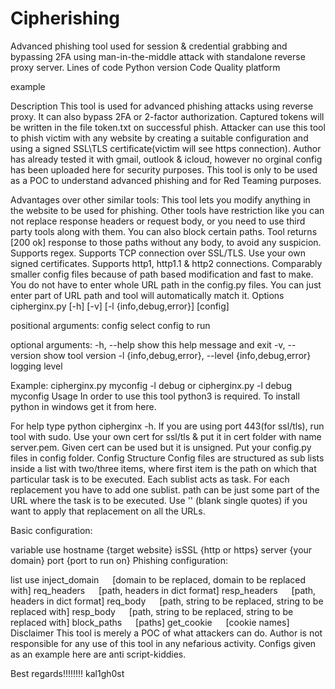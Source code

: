 # Cipherishing
Advanced phishing tool used for session &amp; credential grabbing and bypassing 2FA using man-in-the-middle attack with standalone reverse proxy server.
Lines of code     Python version     Code Quality     platform

example

Description
This tool is used for advanced phishing attacks using reverse proxy. It can also bypass 2FA or 2-factor authorization. Captured tokens will be written in the file token.txt on successful phish. Attacker can use this tool to phish victim with any website by creating a suitable configuration and using a signed SSL\TLS certificate(victim will see https connection). Author has already tested it with gmail, outlook & icloud, however no orginal config has been uploaded here for security purposes. This tool is only to be used as a POC to understand advanced phishing and for Red Teaming purposes.

Advantages over other similar tools:
This tool lets you modify anything in the website to be used for phishing.
Other tools have restriction like you can not replace response headers or request body, or you need to use third party tools along with them.
You can also block certain paths. Tool returns [200 ok] response to those paths without any body, to avoid any suspicion.
Supports regex.
Supports TCP connection over SSL/TLS. Use your own signed certificates.
Supports http1, http1.1 & http2 connections.
Comparably smaller config files because of path based modification and fast to make.
You do not have to enter whole URL path in the config.py files. You can just enter part of URL path and tool will automatically match it.
Options
cipherginx.py [-h] [-v] [-l {info,debug,error}] [config]

positional arguments:
  config                select config to run

optional arguments:
  -h, --help            show this help message and exit
  -v, --version         show tool version
  -l {info,debug,error}, --level {info,debug,error}
                        logging level

Example:
cipherginx.py myconfig -l debug
or
cipherginx.py -l debug myconfig
Usage
In order to use this tool python3 is required. To install python in windows get it from here.

For help type python cipherginx -h.
If you are using port 443(for ssl/tls), run tool with sudo.
Use your own cert for ssl/tls & put it in cert folder with name server.pem.
Given cert can be used but it is unsigned.
Put your config.py files in config folder.
Config Structure
Config files are structured as sub lists inside a list with two/three items, where first item is the path on which that particular task is to be executed.
Each sublist acts as task. For each replacement you have to add one sublist.
path can be just some part of the URL where the task is to be executed.
Use '' (blank single quotes) if you want to apply that replacement on all the URLs.

Basic configuration:

variable	use
hostname	{target website}
isSSL	{http or https}
server	{your domain}
port	{port to run on}
Phishing configuration:

list	use
inject_domain	  [domain to be replaced, domain to be replaced with]
req_headers	  [path, headers in dict format]
resp_headers	  [path, headers in dict format]
req_body	  [path, string to be replaced, string to be replaced with]
resp_body	  [path, string to be replaced, string to be replaced with]
block_paths	  [paths]
get_cookie	  [cookie names]
Disclaimer
This tool is merely a POC of what attackers can do. Author is not responsible for any use of this tool in any nefarious activity.
Configs given as an example here are anti script-kiddies.

Best regards!!!!!!!! kal1gh0st
